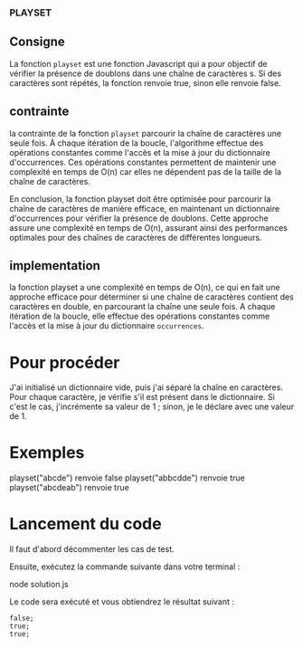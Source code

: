 ### PLAYSET

## Consigne

La fonction `playset` est une fonction Javascript qui a pour objectif de vérifier la présence de doublons dans une chaîne de caractères s. Si des caractères sont répétés, la fonction renvoie true, sinon elle renvoie false.

## contrainte

la contrainte de la fonction `playset` parcourir la chaîne de caractères une seule fois. À chaque itération de la boucle, l'algorithme effectue des opérations constantes comme l'accès et la mise à jour du dictionnaire d'occurrences. Ces opérations constantes permettent de maintenir une complexité en temps de O(n) car elles ne dépendent pas de la taille de la chaîne de caractères.

En conclusion, la fonction playset doit être optimisée pour parcourir la chaîne de caractères de manière efficace, en maintenant un dictionnaire d'occurrences pour vérifier la présence de doublons. Cette approche assure une complexité en temps de O(n), assurant ainsi des performances optimales pour des chaînes de caractères de différentes longueurs.

## implementation

la fonction playset a une complexité en temps de O(n), ce qui en fait une approche efficace pour déterminer si une chaîne de caractères contient des caractères en double, en parcourant la chaîne une seule fois.
A chaque itération de la boucle, elle effectue des opérations constantes comme l'accès et la mise à jour du dictionnaire `occurrences`.

# Pour procéder

J'ai initialisé un dictionnaire vide, puis j'ai séparé la chaîne en caractères. Pour chaque caractère, je vérifie s'il est présent dans le dictionnaire. Si c'est le cas, j'incrémente sa valeur de 1 ; sinon, je le déclare avec une valeur de 1.

# Exemples

playset("abcde") renvoie false
playset("abbcdde") renvoie true
playset("abcdeab") renvoie true

# Lancement du code

Il faut d'abord décommenter les cas de test.

Ensuite, exécutez la commande suivante dans votre terminal :

node solution.js

Le code sera exécuté et vous obtiendrez le résultat suivant :

    false;
    true;
    true;
